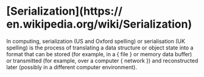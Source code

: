 # [Serialization](https:// en.wikipedia.org/wiki/Serialization)
In computing, serialization (US and Oxford spelling) or serialisation (UK spelling) is the process of translating a data structure or object state into a format that can be stored (for example, in a { file } or memory data buffer) or transmitted (for example, over a computer { network }) and reconstructed later (possibly in a different computer environment).
